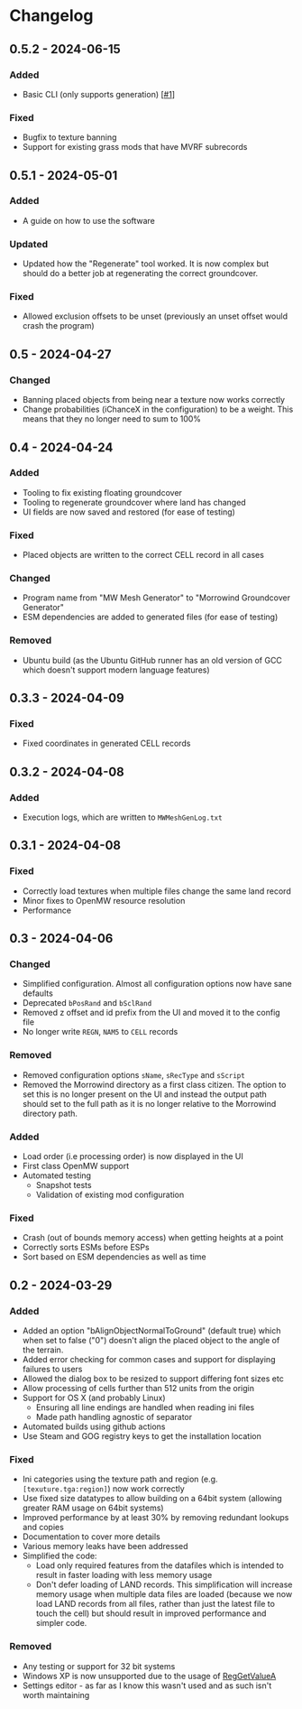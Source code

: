 # Changelog

## 0.5.2 - 2024-06-15

### Added
- Basic CLI (only supports generation) [[#1](https://github.com/Yacoby/mw-groundcover-generator/issues/1)]

### Fixed
- Bugfix to texture banning
- Support for existing grass mods that have MVRF subrecords

## 0.5.1 - 2024-05-01

### Added
- A guide on how to use the software

### Updated
- Updated how the "Regenerate" tool worked. It is now complex but should do a better job at regenerating the correct groundcover.

### Fixed
- Allowed exclusion offsets to be unset (previously an unset offset would crash the program)

## 0.5 - 2024-04-27

### Changed
- Banning placed objects from being near a texture now works correctly
- Change probabilities (iChanceX in the configuration) to be a weight. This means that they no longer need to sum to 100%

## 0.4 - 2024-04-24

### Added
- Tooling to fix existing floating groundcover
- Tooling to regenerate groundcover where land has changed
- UI fields are now saved and restored (for ease of testing)

### Fixed
- Placed objects are written to the correct CELL record in all cases

### Changed
- Program name from "MW Mesh Generator" to "Morrowind Groundcover Generator"
- ESM dependencies are added to generated files (for ease of testing)

### Removed
- Ubuntu build (as the Ubuntu GitHub runner has an old version of GCC which doesn't support modern language features)

## 0.3.3 - 2024-04-09

### Fixed
- Fixed coordinates in generated CELL records

## 0.3.2 - 2024-04-08

### Added
- Execution logs, which are written to `MWMeshGenLog.txt`

## 0.3.1 - 2024-04-08

### Fixed
- Correctly load textures when multiple files change the same land record
- Minor fixes to OpenMW resource resolution
- Performance

## 0.3 - 2024-04-06

### Changed
- Simplified configuration. Almost all configuration options now have sane defaults
- Deprecated `bPosRand` and `bSclRand`
- Removed z offset and id prefix from the UI and moved it to the config file
- No longer write `REGN`, `NAM5` to `CELL` records

### Removed
- Removed configuration options `sName`, `sRecType` and `sScript`
- Removed the Morrowind directory as a first class citizen. The option to set this is no longer present on the UI and
  instead the output path should set to the full path as it is no longer relative to the Morrowind directory path.

### Added
- Load order (i.e processing order) is now displayed in the UI
- First class OpenMW support
- Automated testing
  - Snapshot tests
  - Validation of existing mod configuration

### Fixed
- Crash (out of bounds memory access) when getting heights at a point
- Correctly sorts ESMs before ESPs
- Sort based on ESM dependencies as well as time


## 0.2 - 2024-03-29

### Added
- Added an option "bAlignObjectNormalToGround" (default true) which when set to false ("0") doesn't align the placed object to the angle of the terrain.
- Added error checking for common cases and support for displaying failures to users
- Allowed the dialog box to be resized to support differing font sizes etc
- Allow processing of cells further than 512 units from the origin
- Support for OS X (and probably Linux)
  - Ensuring all line endings are handled when reading ini files
  - Made path handling agnostic of separator
- Automated builds using github actions
- Use Steam and GOG registry keys to get the installation location

### Fixed
- Ini categories using the texture path and region (e.g. `[texuture.tga:region]`) now work correctly
- Use fixed size datatypes to allow building on a 64bit system (allowing greater RAM usage on 64bit systems)
- Improved performance by at least 30% by removing redundant lookups and copies
- Documentation to cover more details
- Various memory leaks have been addressed
- Simplified the code:
  - Load only required features from the datafiles which is intended to result in faster loading with less memory usage
  - Don't defer loading of LAND records. This simplification will increase memory usage when multiple data files are loaded
    (because we now load LAND records from all files, rather than just the latest file to touch the cell) but should result
    in improved performance and simpler code.

### Removed
- Any testing or support for 32 bit systems
- Windows XP is now unsupported due to the usage of [RegGetValueA](https://learn.microsoft.com/en-us/windows/win32/api/winreg/nf-winreg-reggetvaluea)
- Settings editor - as far as I know this wasn't used and as such isn't worth maintaining
